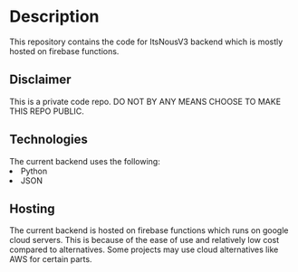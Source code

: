 <h1>
  Description
</h1>
This repository contains the code for ItsNousV3 backend which is mostly hosted on firebase functions.

<h2>
  Disclaimer
</h2>
This is a private code repo. DO NOT BY ANY MEANS CHOOSE TO MAKE THIS REPO PUBLIC.

<h2>
  Technologies
</h2>
The current backend uses the following:
<li>Python</li>
<li>JSON</li>

<h2>
  Hosting
</h2>
The current backend is hosted on firebase functions which runs on google cloud servers. This is because of the ease of use and relatively low cost compared to alternatives. Some projects may use cloud alternatives like AWS for certain parts.